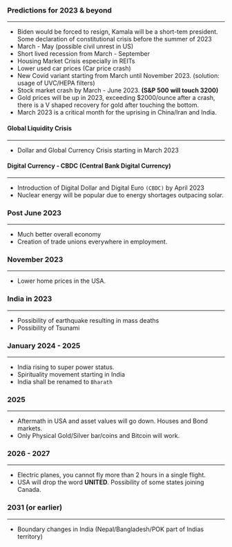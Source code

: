 ### Predictions for 2023 & beyond ###
---
* Biden would be forced to resign, Kamala will be a short-tem president. Some declaration of constitutional crisis before the summer of 2023
* March - May (possible civil unrest in US)
* Short lived recession from March - September
* Housing Market Crisis especially in REITs
* Lower used car prices (Car price crash)
* New Covid variant starting from March until November 2023. (solution: usage of UVC/HEPA filters)
* Stock market crash by March - June 2023. **(S&P 500 will touch 3200)**
* Gold prices will be up in 2023, exceeding $2000/ounce after a crash, there is a V shaped recovery for gold after touching the bottom. 
* March 2023 is a critical month for the uprising in China/Iran and India.

#### Global Liquidity Crisis ####
---
* Dollar and Global Currency Crisis starting in March 2023

#### Digital Currency - CBDC (Central Bank Digital Currency) ####
---

* Introduction of Digital Dollar and Digital Euro `(CBDC)` by April 2023
* Nuclear energy will be popular due to energy shortages outpacing solar.

### Post June 2023 ###
---

* Much better overall economy
* Creation of trade unions everywhere in employment.

### November 2023 ###
---

* Lower home prices in the USA.

### India in 2023 ###
---

* Possibility of earthquake resulting in mass deaths
* Possibility of Tsunami


### January 2024 - 2025 ###
---

* India rising to super power status.
* Spirituality movement starting in India
* India shall be renamed to `Bharath`


### 2025 ###
---

* Aftermath in USA and asset values will go down. Houses and Bond markets.
* Only Physical Gold/Silver bar/coins and Bitcoin will work.

### 2026 - 2027 ###
---
* Electric planes, you cannot fly more than 2 hours in a single flight.
* USA will drop the word **UNITED**. Possibility of some states joining Canada.

### 2031 (or earlier) ###
---
* Boundary changes in India (Nepal/Bangladesh/POK part of Indias territory)



